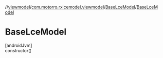 //[viewmodel](../../../index.md)/[com.motorro.rxlcemodel.viewmodel](../index.md)/[BaseLceModel](index.md)/[BaseLceModel](-base-lce-model.md)

# BaseLceModel

[androidJvm]\
constructor()
